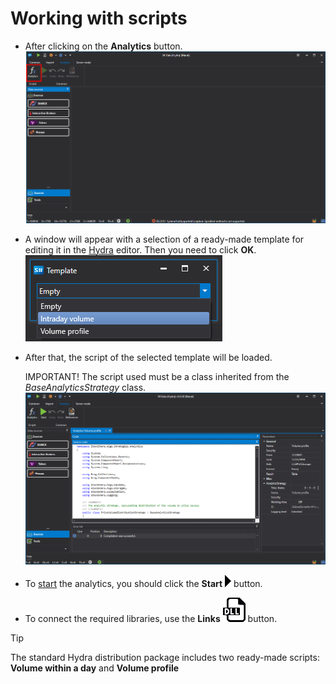 # Working with scripts

- After clicking on the **Analytics** button.![hydra analitics main 00](../images/hydra_analitics_main_00.png)
- A window will appear with a selection of a ready\-made template for editing it in the [Hydra](Hydra.md) editor. Then you need to click **OK**.![hydra analitics main](../images/hydra_analitics_main.png)
- After that, the script of the selected template will be loaded.

  IMPORTANT\! The script used must be a class inherited from the *BaseAnalyticsStrategy* class. ![hydra analitics main 01](../images/hydra_analitics_main_01.png)
- To [start](HydraAnalyticsShow.md) the analytics, you should click the **Start** ![hydra analitics compile](../images/hydra_analitics_compile.png) button. 
- To connect the required libraries, use the **Links** ![hydra analitics references](../images/hydra_analitics_references.png) button.

> [!TIP]
> The standard Hydra distribution package includes two ready\-made scripts: **Volume within a day** and **Volume profile**
